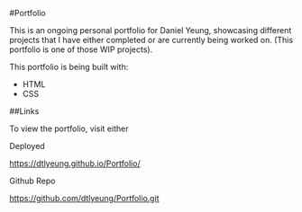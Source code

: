 #Portfolio

This is an ongoing personal portfolio for Daniel Yeung, showcasing different projects that I have either completed or are currently being worked on. (This portfolio is one of those WIP projects).

This portfolio is being built with:

- HTML
- CSS

##Links

To view the portfolio, visit either 

Deployed

https://dtlyeung.github.io/Portfolio/

Github Repo

https://github.com/dtlyeung/Portfolio.git
